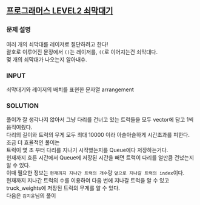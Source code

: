 ## [프로그래머스 LEVEL2 쇠막대기](https://programmers.co.kr/learn/courses/30/lessons/42585)
### 문제 설명 
여러 개의 쇠막대를 레이저로 절단하려고 한다!  
괄호로 이루어진 문장에서 `()`는 레이저를, `((`로 이어지는건 쇠막대다.  
몇 개의 쇠막대가 나오는지 알아내슈.  
### INPUT 
쇠막대기와 레이저의 배치를 표현한 문자열 arrangement  
### SOLUTION 
풀이가 잘 생각나지 않아서 그냥 다리를 건너고 있는 트럭들을 모두 vector에 담고 1씩 움직여줬다.  
다리의 길이와 트럭의 무게 모두 최대 10000 이라 아슬아슬하게 시간초과를 피한다.  
조금 더 효율적인 풀이는  
트럭이 몇 초 부터 다리를 지나기 시작했는지를 Queue에다 저장하는거다.  
현재까지 흐른 시간에서 Queue에 저장된 시간을 빼면 트럭이 다리를 얼만큼 건넜는지 알 수 있다.  
이때 필요한 정보는 `현재까지 지나간 트럭의 개수`랑 `앞으로 지나갈 트럭의 index`이다.  
현재까지 지나간 트럭의 수를 이용하여 다음 번에 지나갈 트럭을 알 수 있고 truck_weights에 저장된 트럭의 무게를 알 수 있다.  
다음은 `김지윤`님의 풀이 